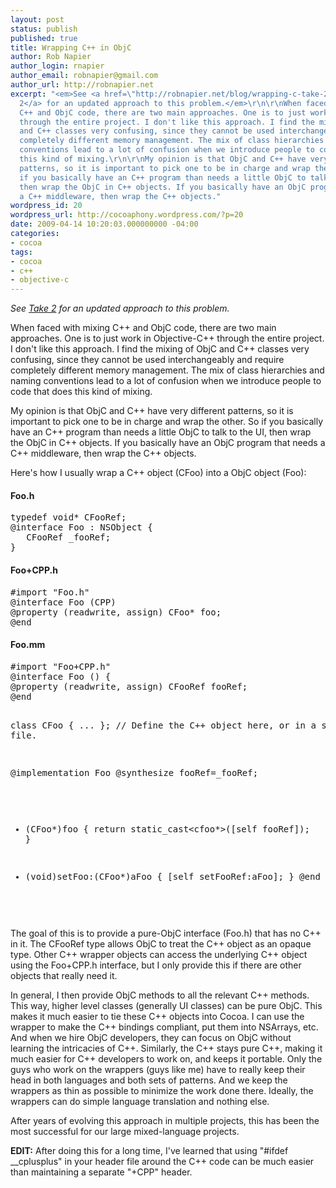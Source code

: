 ```yaml
---
layout: post
status: publish
published: true
title: Wrapping C++ in ObjC
author: Rob Napier
author_login: rnapier
author_email: robnapier@gmail.com
author_url: http://robnapier.net
excerpt: "<em>See <a href=\"http://robnapier.net/blog/wrapping-c-take-2-1\">Take
  2</a> for an updated approach to this problem.</em>\r\n\r\nWhen faced with mixing
  C++ and ObjC code, there are two main approaches. One is to just work in Objective-C++
  through the entire project. I don't like this approach. I find the mixing of ObjC
  and C++ classes very confusing, since they cannot be used interchangeably and require
  completely different memory management. The mix of class hierarchies and naming
  conventions lead to a lot of confusion when we introduce people to code that does
  this kind of mixing.\r\n\r\nMy opinion is that ObjC and C++ have very different
  patterns, so it is important to pick one to be in charge and wrap the other. So
  if you basically have an C++ program than needs a little ObjC to talk to the UI,
  then wrap the ObjC in C++ objects. If you basically have an ObjC program that needs
  a C++ middleware, then wrap the C++ objects."
wordpress_id: 20
wordpress_url: http://cocoaphony.wordpress.com/?p=20
date: 2009-04-14 10:20:03.000000000 -04:00
categories:
- cocoa
tags:
- cocoa
- c++
- objective-c
---
```

<em>See [Take 2](wrapping-c-take-2-1) for an updated approach to this problem.</em>

When faced with mixing C++ and ObjC code, there are two main approaches. One is to just work in Objective-C++ through the entire project. I don't like this approach. I find the mixing of ObjC and C++ classes very confusing, since they cannot be used interchangeably and require completely different memory management. The mix of class hierarchies and naming conventions lead to a lot of confusion when we introduce people to code that does this kind of mixing.

My opinion is that ObjC and C++ have very different patterns, so it is important to pick one to be in charge and wrap the other. So if you basically have an C++ program than needs a little ObjC to talk to the UI, then wrap the ObjC in C++ objects. If you basically have an ObjC program that needs a C++ middleware, then wrap the C++ objects.<!-- more -->

Here's how I usually wrap a C++ object (CFoo) into a ObjC object (Foo):
<h4>Foo.h</h4>
<pre lang="objc">
typedef void* CFooRef;
@interface Foo : NSObject {
   CFooRef _fooRef;
}
</pre>
<h4>Foo+CPP.h</h4>
<pre lang="objc">
#import "Foo.h"
@interface Foo (CPP)
@property (readwrite, assign) CFoo* foo;
@end
</pre>
<h4>Foo.mm</h4>
<pre lang="objc">
#import "Foo+CPP.h"
@interface Foo () {
@property (readwrite, assign) CFooRef fooRef;
@end

class CFoo { ... }; // Define the C++ object here, or in a separate file.

@implementation Foo
@synthesize fooRef=_fooRef;

- (CFoo*)foo {
   return static_cast<cfoo*>([self fooRef]);
}

- (void)setFoo:(CFoo*)aFoo {
   [self setFooRef:aFoo];
}
@end
</pre>

The goal of this is to provide a pure-ObjC interface (Foo.h) that has no C++ in it. The CFooRef type allows ObjC to treat the C++ object as an opaque type. Other C++ wrapper objects can access the underlying C++ object using the Foo+CPP.h interface, but I only provide this if there are other objects that really need it.

In general, I then provide ObjC methods to all the relevant C++ methods. This way, higher level classes (generally UI classes) can be pure ObjC. This makes it much easier to tie these C++ objects into Cocoa. I can use the wrapper to make the C++ bindings compliant, put them into NSArrays, etc. And when we hire ObjC developers, they can focus on ObjC without learning the intricacies of C++. Similarly, the C++ stays pure C++, making it much easier for C++ developers to work on, and keeps it portable. Only the guys who work on the wrappers (guys like me) have to really keep their head in both languages and both sets of patterns. And we keep the wrappers as thin as possible to minimize the work done there. Ideally, the wrappers can do simple language translation and nothing else.

After years of evolving this approach in multiple projects, this has been the most successful for our large mixed-language projects.

<strong>EDIT:</strong> After doing this for a long time, I've learned that using "#ifdef __cplusplus" in your header file around the C++ code can be much easier than maintaining a separate "+CPP" header.
